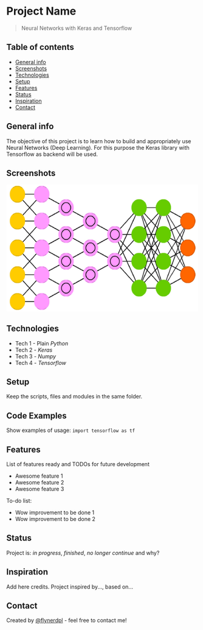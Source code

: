 # Project Name
> Neural Networks with Keras and Tensorflow 

## Table of contents
* [General info](#general-info)
* [Screenshots](#screenshots)
* [Technologies](#technologies)
* [Setup](#setup)
* [Features](#features)
* [Status](#status)
* [Inspiration](#inspiration)
* [Contact](#contact)

## General info
The objective of this project is to learn how to build and appropriately use
Neural Networks (Deep Learning). For this purpose the Keras library with
Tensorflow as backend will be used.

## Screenshots
![Example screenshot](NN.png)

## Technologies
* Tech 1 - Plain _Python_
* Tech 2 - _Keras_
* Tech 3 - _Numpy_
* Tech 4 - _Tensorflow_

## Setup
Keep the scripts, files and modules in the same folder.

## Code Examples
Show examples of usage:
`import tensorflow as tf`

## Features
List of features ready and TODOs for future development
* Awesome feature 1
* Awesome feature 2
* Awesome feature 3

To-do list:
* Wow improvement to be done 1
* Wow improvement to be done 2

## Status
Project is: _in progress_, _finished_, _no longer continue_ and why?

## Inspiration
Add here credits. Project inspired by..., based on...

## Contact
Created by [@flynerdpl](https://www.flynerd.pl/) - feel free to contact me!
